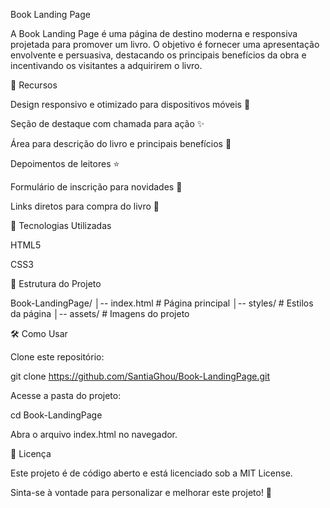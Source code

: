 Book Landing Page

A Book Landing Page é uma página de destino moderna e responsiva projetada para promover um livro. O objetivo é fornecer uma apresentação envolvente e persuasiva, destacando os principais benefícios da obra e incentivando os visitantes a adquirirem o livro.

📌 Recursos

Design responsivo e otimizado para dispositivos móveis 📱

Seção de destaque com chamada para ação ✨

Área para descrição do livro e principais benefícios 📖

Depoimentos de leitores ⭐

Formulário de inscrição para novidades 📩

Links diretos para compra do livro 🛒

🚀 Tecnologias Utilizadas

HTML5

CSS3

📂 Estrutura do Projeto

Book-LandingPage/
│-- index.html       # Página principal
│-- styles/          # Estilos da página
│-- assets/            # Imagens do projeto

🛠️ Como Usar

Clone este repositório:

git clone https://github.com/SantiaGhou/Book-LandingPage.git

Acesse a pasta do projeto:

cd Book-LandingPage

Abra o arquivo index.html no navegador.

📜 Licença

Este projeto é de código aberto e está licenciado sob a MIT License.

Sinta-se à vontade para personalizar e melhorar este projeto! 🚀

